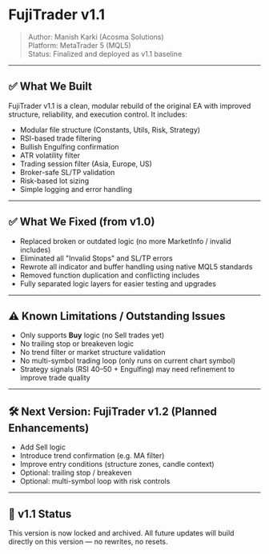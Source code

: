 # FujiTrader v1.1

> Author: Manish Karki (Acosma Solutions)  
> Platform: MetaTrader 5 (MQL5)  
> Status: Finalized and deployed as v1.1 baseline

---

## ✅ What We Built

FujiTrader v1.1 is a clean, modular rebuild of the original EA with improved structure, reliability, and execution control. It includes:

- Modular file structure (Constants, Utils, Risk, Strategy)
- RSI-based trade filtering
- Bullish Engulfing confirmation
- ATR volatility filter
- Trading session filter (Asia, Europe, US)
- Broker-safe SL/TP validation
- Risk-based lot sizing
- Simple logging and error handling

---

## ✅ What We Fixed (from v1.0)

- Replaced broken or outdated logic (no more MarketInfo / invalid includes)
- Eliminated all "Invalid Stops" and SL/TP errors
- Rewrote all indicator and buffer handling using native MQL5 standards
- Removed function duplication and conflicting includes
- Fully separated logic layers for easier testing and upgrades

---

## ⚠️ Known Limitations / Outstanding Issues

- Only supports **Buy** logic (no Sell trades yet)
- No trailing stop or breakeven logic
- No trend filter or market structure validation
- No multi-symbol trading loop (only runs on current chart symbol)
- Strategy signals (RSI 40–50 + Engulfing) may need refinement to improve trade quality

---

## 🛠 Next Version: FujiTrader v1.2 (Planned Enhancements)

- Add Sell logic
- Introduce trend confirmation (e.g. MA filter)
- Improve entry conditions (structure zones, candle context)
- Optional: trailing stop / breakeven
- Optional: multi-symbol loop with risk controls

---

## 🔐 v1.1 Status

This version is now locked and archived. All future updates will build directly on this version — no rewrites, no resets.

